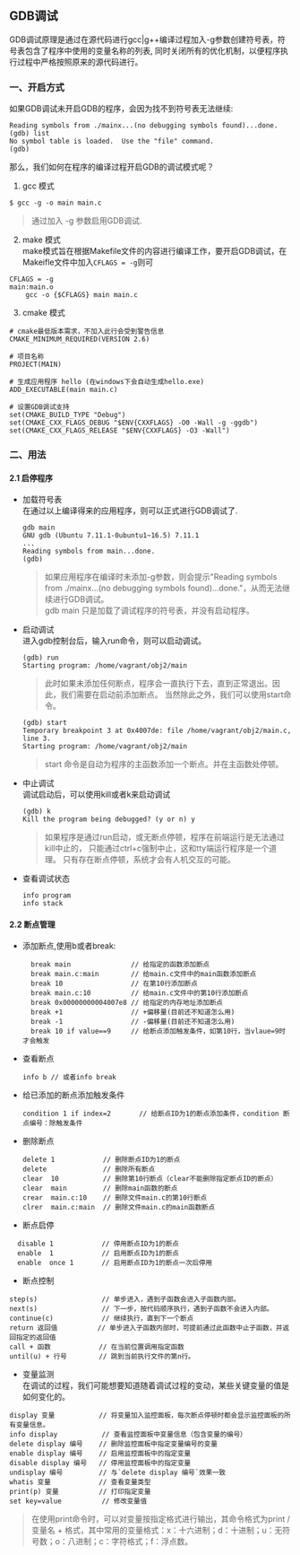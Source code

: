 ## GDB调试
GDB调试原理是通过在源代码进行gcc|g++编译过程加入-g参数创建符号表，符号表包含了程序中使用的变量名称的列表,
同时关闭所有的优化机制，以便程序执行过程中严格按照原来的源代码进行。

### 一、开启方式
如果GDB调试未开启GDB的程序，会因为找不到符号表无法继续:
```
Reading symbols from ./mainx...(no debugging symbols found)...done.
(gdb) list
No symbol table is loaded.  Use the "file" command.
(gdb)
```

那么，我们如何在程序的编译过程开启GDB的调试模式呢？

1. gcc 模式
  ```
  $ gcc -g -o main main.c
  ```
  > 通过加入 -g 参数启用GDB调试.

2. make 模式  
  make模式旨在根据Makefile文件的内容进行编译工作，要开启GDB调试，在Makeifle文件中加入`CFLAGS = -g`则可
  ```
  CFLAGS = -g
  main:main.o
      gcc -o {$CFLAGS} main main.c
  ```

3. cmake 模式    
  ```
  # cmake最低版本需求，不加入此行会受到警告信息
  CMAKE_MINIMUM_REQUIRED(VERSION 2.6)

  # 项目名称
  PROJECT(MAIN)

  # 生成应用程序 hello (在windows下会自动生成hello.exe)
  ADD_EXECUTABLE(main main.c)

  # 设置GDB调试支持
  set(CMAKE_BUILD_TYPE "Debug")
  set(CMAKE_CXX_FLAGS_DEBUG "$ENV{CXXFLAGS} -O0 -Wall -g -ggdb")
  set(CMAKE_CXX_FLAGS_RELEASE "$ENV{CXXFLAGS} -O3 -Wall")
  ```

### 二、用法
#### 2.1 启停程序
* 加载符号表  
  在通过以上编译得来的应用程序，则可以正式进行GDB调试了.
  ```
  gdb main
  GNU gdb (Ubuntu 7.11.1-0ubuntu1~16.5) 7.11.1
  ...
  Reading symbols from main...done.
  (gdb)

  ```
  > 如果应用程序在编译时未添加-g参数，则会提示"Reading symbols from ./mainx...(no debugging symbols found)...done."，从而无法继续进行GDB调试。  
  > gdb main 只是加载了调试程序的符号表，并没有启动程序。

* 启动调试  
  进入gdb控制台后，输入run命令，则可以启动调试。
  ```
  (gdb) run
  Starting program: /home/vagrant/obj2/main
  ```
  > 此时如果未添加任何断点，程序会一直执行下去，直到正常退出。因此，我们需要在启动前添加断点。
  > 当然除此之外，我们可以使用start命令。
  ```
  (gdb) start
  Temporary breakpoint 3 at 0x4007de: file /home/vagrant/obj2/main.c, line 3.
  Starting program: /home/vagrant/obj2/main
  ```
  > start 命令是自动为程序的主函数添加一个断点。并在主函数处停顿。

* 中止调试  
  调试启动后，可以使用kill或者k来启动调试
  ```
  (gdb) k
  Kill the program being debugged? (y or n) y
  ```
  > 如果程序是通过run启动，或无断点停顿，程序在前端运行是无法通过kill中止的，
  > 只能通过ctrl+c强制中止，这和tty端运行程序是一个道理。
  > 只有存在断点停顿，系统才会有人机交互的可能。

* 查看调试状态
  ```
  info program
  info stack
  ```

#### 2.2 断点管理  
  * 添加断点,使用b或者break:  
    ```      
      break main               // 给指定的函数添加断点  
      break main.c:main        // 给main.c文件中的main函数添加断点  
      break 10                 // 在第10行添加断点  
      break main.c:10          // 给main.c文件中的第10行添加断点  
      break 0x00000000004007e8 // 给指定的内存地址添加断点  
      break +1                 // +偏移量(目前还不知道怎么用)  
      break -1                 // -偏移量(目前还不知道怎么用)  
      break 10 if value==9     // 给断点添加触发条件，如第10行，当vlaue=9时才会触发
    ```
  * 查看断点
    ```
    info b // 或者info break
    ```
  * 给已添加的断点添加触发条件
    ```
    condition 1 if index=2       // 给断点ID为1的断点添加条件，condition 断点编号：除触发条件
    ```
  * 删除断点
    ```
    delete 1            // 删除断点ID为1的断点
    delete              // 删除所有断点
    clear  10           // 删除第10行断点（clear不能删除指定断点ID的断点）
    clear  main         // 删除main函数的断点
    crear  main.c:10    // 删除文件main.c的第10行断点
    clrer  main.c:main  // 删除文件main.c的main函数断点
    ```
  * 断点启停
  ```
    disable 1            // 停用断点ID为1的断点
    enable  1            // 启用断点ID为1的断点
    enable  once 1       // 启用断点ID为1的断点一次后停用
  ```  
  * 断点控制
  ```
  step(s)                // 单步进入，遇到子函数会进入子函数内部。   
  next(s)                // 下一步，按代码顺序执行，遇到子函数不会进入内部。
  continue(c)            // 继续执行，直到下一个断点
  return 返回值          // 单步进入子函数内部时，可提前通过此函数中止子函数，并返回指定的返回值
  call + 函数            // 在当前位置调用指定函数
  until(u) + 行号        // 跳到当前执行文件的第n行。
  ```
  * 变量监测  
  在调试的过程，我们可能想要知道随着调试过程的变动，某些关键变量的值是如何变化的。
  ```
  display 变量           // 将变量加入监控面板，每次断点停顿时都会显示监控面板的所有变量信息。
  info display           // 查看监控面板中变量信息（包含变量的编号）
  delete display 编号    // 删除监控面板中指定变量编号的变量
  enable display 编号    // 启用监控面板中的指定变量
  disable display 编号   // 停用监控面板中的指定变量
  undisplay 编号         // 与`delete display 编号`效果一致
  whatis 变量            // 查看变量类型
  print(p) 变量          // 打印指定变量
  set key=value          // 修改变量值
  ```
  > 在使用print命令时，可以对变量按指定格式进行输出，其命令格式为print /变量名 + 格式，其中常用的变量格式：x：十六进制；d：十进制；u：无符号数；o：八进制；c：字符格式；f：浮点数。
